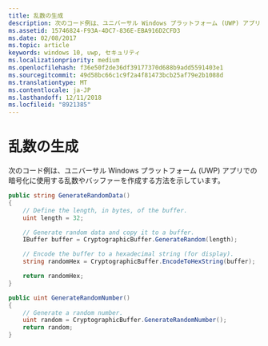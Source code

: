 ```yaml
---
title: 乱数の生成
description: 次のコード例は、ユニバーサル Windows プラットフォーム (UWP) アプリでの暗号化に使用する乱数やバッファーを作成する方法を示しています。
ms.assetid: 15746824-F93A-4DC7-836E-EBA916D2CFD3
ms.date: 02/08/2017
ms.topic: article
keywords: windows 10, uwp, セキュリティ
ms.localizationpriority: medium
ms.openlocfilehash: f36e50f2de36df39177370d688b9add5591403e1
ms.sourcegitcommit: 49d58bc66c1c9f2a4f81473bcb25af79e2b1088d
ms.translationtype: MT
ms.contentlocale: ja-JP
ms.lasthandoff: 12/11/2018
ms.locfileid: "8921385"
---
```

# <a name="create-random-numbers"></a>乱数の生成



次のコード例は、ユニバーサル Windows プラットフォーム (UWP) アプリでの暗号化に使用する乱数やバッファーを作成する方法を示しています。

```cs
public string GenerateRandomData()
{
    // Define the length, in bytes, of the buffer.
    uint length = 32;

    // Generate random data and copy it to a buffer.
    IBuffer buffer = CryptographicBuffer.GenerateRandom(length);

    // Encode the buffer to a hexadecimal string (for display).
    string randomHex = CryptographicBuffer.EncodeToHexString(buffer);

    return randomHex;
}

public uint GenerateRandomNumber()
{
    // Generate a random number.
    uint random = CryptographicBuffer.GenerateRandomNumber();
    return random;
}
```